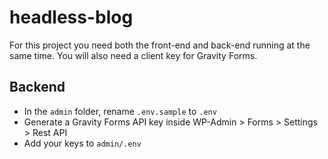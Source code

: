 # headless-blog

For this project you need both the front-end and back-end running at the same time. You will also need a client key for Gravity Forms.

## Backend

-   In the `admin` folder, rename `.env.sample` to `.env`
-   Generate a Gravity Forms API key inside WP-Admin > Forms > Settings > Rest API
-   Add your keys to `admin/.env`

